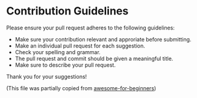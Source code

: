 # Contribution Guidelines

Please ensure your pull request adheres to the following guidelines:
- Make sure your contribution relevant and approriate before submitting.
- Make an individual pull request for each suggestion.
- Check your spelling and grammar.
- The pull request and commit should be given a meaningful title.
- Make sure to describe your pull request.

Thank you for your suggestions!

(This file was partially copied from [awesome-for-beginners](https://github.com/MunGell/awesome-for-beginners/edit/master/CONTRIBUTING.md))
